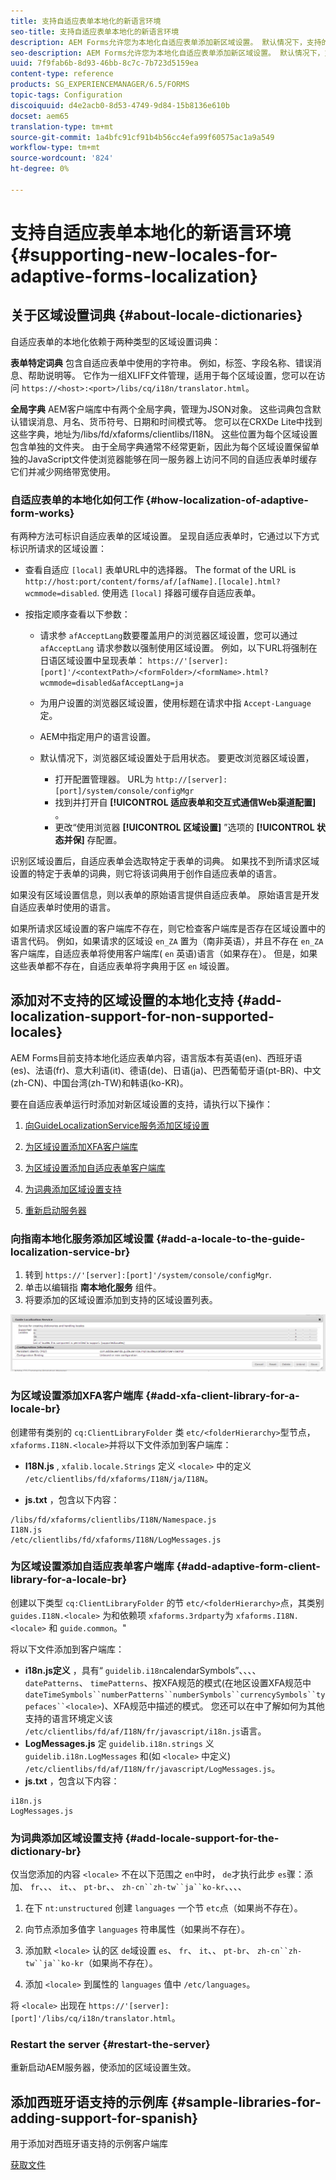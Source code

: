 ```yaml
---
title: 支持自适应表单本地化的新语言环境
seo-title: 支持自适应表单本地化的新语言环境
description: AEM Forms允许您为本地化自适应表单添加新区域设置。 默认情况下，支持的语言环境为英语、法语、德语和日语。
seo-description: AEM Forms允许您为本地化自适应表单添加新区域设置。 默认情况下，支持的语言环境为英语、法语、德语和日语。
uuid: 7f9fab6b-8d93-46bb-8c7c-7b723d5159ea
content-type: reference
products: SG_EXPERIENCEMANAGER/6.5/FORMS
topic-tags: Configuration
discoiquuid: d4e2acb0-8d53-4749-9d84-15b8136e610b
docset: aem65
translation-type: tm+mt
source-git-commit: 1a4bfc91cf91b4b56cc4efa99f60575ac1a9a549
workflow-type: tm+mt
source-wordcount: '824'
ht-degree: 0%

---
```



# 支持自适应表单本地化的新语言环境{#supporting-new-locales-for-adaptive-forms-localization}

## 关于区域设置词典 {#about-locale-dictionaries}

自适应表单的本地化依赖于两种类型的区域设置词典：

**表单特定词典** 包含自适应表单中使用的字符串。 例如，标签、字段名称、错误消息、帮助说明等。 它作为一组XLIFF文件管理，适用于每个区域设置，您可以在访问 `https://<host>:<port>/libs/cq/i18n/translator.html`。

**全局字典** AEM客户端库中有两个全局字典，管理为JSON对象。 这些词典包含默认错误消息、月名、货币符号、日期和时间模式等。 您可以在CRXDe Lite中找到这些字典，地址为/libs/fd/xfaforms/clientlibs/I18N。 这些位置为每个区域设置包含单独的文件夹。 由于全局字典通常不经常更新，因此为每个区域设置保留单独的JavaScript文件使浏览器能够在同一服务器上访问不同的自适应表单时缓存它们并减少网络带宽使用。

### 自适应表单的本地化如何工作 {#how-localization-of-adaptive-form-works}

有两种方法可标识自适应表单的区域设置。 呈现自适应表单时，它通过以下方式标识所请求的区域设置：

* 查看自适应 `[local]` 表单URL中的选择器。 The format of the URL is `http://host:port/content/forms/af/[afName].[locale].html?wcmmode=disabled`. 使用选 `[local]` 择器可缓存自适应表单。

* 按指定顺序查看以下参数：

   * 请求参 `afAcceptLang`数要覆盖用户的浏览器区域设置，您可以通过 
`afAcceptLang` 请求参数以强制使用区域设置。 例如，以下URL将强制在日语区域设置中呈现表单：
      `https://'[server]:[port]'/<contextPath>/<formFolder>/<formName>.html?wcmmode=disabled&afAcceptLang=ja`

   * 为用户设置的浏览器区域设置，使用标题在请求中指 `Accept-Language` 定。

   * AEM中指定用户的语言设置。

   * 默认情况下，浏览器区域设置处于启用状态。 要更改浏览器区域设置，
      * 打开配置管理器。 URL为 `http://[server]:[port]/system/console/configMgr`
      * 找到并打开自 **[!UICONTROL 适应表单和交互式通信Web渠道配置]** 。
      * 更改“使用浏览器 **[!UICONTROL 区域设置]** ”选项的 **[!UICONTROL 状态并保]** 存配置。

识别区域设置后，自适应表单会选取特定于表单的词典。 如果找不到所请求区域设置的特定于表单的词典，则它将该词典用于创作自适应表单的语言。

如果没有区域设置信息，则以表单的原始语言提供自适应表单。 原始语言是开发自适应表单时使用的语言。

如果所请求区域设置的客户端库不存在，则它检查客户端库是否存在区域设置中的语言代码。 例如，如果请求的区域设 `en_ZA` 置为（南非英语），并且不存在 `en_ZA` 客户端库，自适应表单将使用客户端库( `en` 英语)语言（如果存在）。 但是，如果这些表单都不存在，自适应表单将字典用于区 `en` 域设置。

## 添加对不支持的区域设置的本地化支持 {#add-localization-support-for-non-supported-locales}

AEM Forms目前支持本地化适应表单内容，语言版本有英语(en)、西班牙语(es)、法语(fr)、意大利语(it)、德语(de)、日语(ja)、巴西葡萄牙语(pt-BR)、中文(zh-CN)、中国台湾(zh-TW)和韩语(ko-KR)。

要在自适应表单运行时添加对新区域设置的支持，请执行以下操作：

1. [向GuideLocalizationService服务添加区域设置](../../forms/using/supporting-new-language-localization.md#p-add-a-locale-to-the-guide-localization-service-br-p)

1. [为区域设置添加XFA客户端库](../../forms/using/supporting-new-language-localization.md#p-add-xfa-client-library-for-a-locale-br-p)

1. [为区域设置添加自适应表单客户端库](../../forms/using/supporting-new-language-localization.md#p-add-adaptive-form-client-library-for-a-locale-br-p)
1. [为词典添加区域设置支持](../../forms/using/supporting-new-language-localization.md#p-add-locale-support-for-the-dictionary-br-p)
1. [重新启动服务器](../../forms/using/supporting-new-language-localization.md#p-restart-the-server-p)

### 向指南本地化服务添加区域设置 {#add-a-locale-to-the-guide-localization-service-br}

1. 转到 `https://'[server]:[port]'/system/console/configMgr`.
1. 单击以编辑指 **南本地化服务** 组件。
1. 将要添加的区域设置添加到支持的区域设置列表。

![指南本地化服务](assets/configservice.png)

### 为区域设置添加XFA客户端库 {#add-xfa-client-library-for-a-locale-br}

创建带有类别的 `cq:ClientLibraryFolder` 类 `etc/<folderHierarchy>`型节点， `xfaforms.I18N.<locale>`并将以下文件添加到客户端库：

* **I18N.js** , `xfalib.locale.Strings` 定义 `<locale>` 中的定义 `/etc/clientlibs/fd/xfaforms/I18N/ja/I18N`。

* **js.txt** ，包含以下内容：

```text
/libs/fd/xfaforms/clientlibs/I18N/Namespace.js
I18N.js
/etc/clientlibs/fd/xfaforms/I18N/LogMessages.js
```

### 为区域设置添加自适应表单客户端库 {#add-adaptive-form-client-library-for-a-locale-br}

创建以下类型 `cq:ClientLibraryFolder` 的节 `etc/<folderHierarchy>`点，其类别 `guides.I18N.<locale>` 为和依赖项 `xfaforms.3rdparty`为 `xfaforms.I18N.<locale>` 和 `guide.common`。&quot;

将以下文件添加到客户端库：

* **i18n.js定义** ，具有“ `guidelib.i18n`calendarSymbols”、、、、 `datePatterns`、 `timePatterns`、按XFA规范的模式(在地区设置XFA规范中 `dateTimeSymbols``numberPatterns``numberSymbols``currencySymbols``typefaces``<locale>`[](https://helpx.adobe.com/content/dam/Adobe/specs/xfa_spec_3_3.pdf))、XFA规范中描述的模式。 您还可以在中了解如何为其他支持的语言环境定义该 `/etc/clientlibs/fd/af/I18N/fr/javascript/i18n.js`语言。
* **LogMessages.js** 定 `guidelib.i18n.strings` 义 `guidelib.i18n.LogMessages` 和(如 `<locale>` 中定义) `/etc/clientlibs/fd/af/I18N/fr/javascript/LogMessages.js`。
* **js.txt** ，包含以下内容：

```text
i18n.js
LogMessages.js
```

### 为词典添加区域设置支持 {#add-locale-support-for-the-dictionary-br}

仅当您添加的内容 `<locale>` 不在以下范围之 `en`中时， `de`才执行此步 `es`骤：添加、 `fr`、、、 `it`、、 `pt-br`、、 `zh-cn``zh-tw``ja``ko-kr`、、、、

1. 在下 `nt:unstructured` 创建 `languages` 一个节 `etc`点（如果尚不存在）。

1. 向节点添加多值字 `languages` 符串属性（如果尚不存在）。
1. 添加默 `<locale>` 认的区 `de`域设置 `es`、 `fr`、 `it`、、 `pt-br`、 `zh-cn``zh-tw``ja``ko-kr`（如果尚不存在）。

1. 添加 `<locale>` 到属性的 `languages` 值中 `/etc/languages`。

将 `<locale>` 出现在 `https://'[server]:[port]'/libs/cq/i18n/translator.html`。

### Restart the server {#restart-the-server}

重新启动AEM服务器，使添加的区域设置生效。

## 添加西班牙语支持的示例库 {#sample-libraries-for-adding-support-for-spanish}

用于添加对西班牙语支持的示例客户端库

[获取文件](assets/sample.zip)
